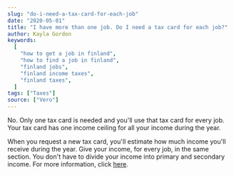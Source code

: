 ```yaml
---
slug: "do-i-need-a-tax-card-for-each-job"
date: "2020-05-01"
title: "I have more than one job. Do I need a tax card for each job?"
author: Kayla Gordon
keywords:
  [
    "how to get a job in finland",
    "how to find a job in finland",
    "finland jobs",
    "finland income taxes",
    "finland taxes",
  ]
tags: ["Taxes"]
source: ["Vero"]
---
```


No. Only one tax card is needed and you'll use that tax card for every job. Your tax card has one income ceiling for all your income during the year.

When you request a new tax card, you'll estimate how much income you'll receive during the year. Give your income, for every job, in the same section. You don't have to divide your income into primary and secondary income. For more information, click [here](https://www.vero.fi/en/individuals/tax-cards-and-tax-returns/tax_card/working_for_more_than_one_employe/).
